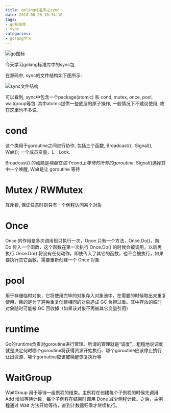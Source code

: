```yaml
---
title: golang标准库之sync
date: 2018-06-26 10:34:18
tags:
- go标准库
- sync
categories:
- golang学习
---
```


![go图标](http://p3euxxfa8.bkt.clouddn.com//18-6-26/73283110.jpg)

今天学习golang标准库中的sync包.

在源码中, sync的文件结构如下图所示:

![sync文件结构](http://p3euxxfa8.bkt.clouddn.com/2018-06-26-10-39-39.png)

可以看到, sync中包含一个package(atomic) 和 cond, mutex, once, pool, waitgroup等包. 其中atomic提供一些底层的原子操作, 一般情况下不建议使用, 故在这里也不多说.

# cond
这个类用于goroutine之间进行协作, 包括三个函数, Broadcast() , Signal(), Wait(); 一个成员变量，L　Lock.

Broadcast() 的动能是*唤醒在这个cond上等待的所有的goroutine*, Signal()选择其中一个唤醒, Wait是让 goroutine 等待

# Mutex / RWMutex
互斥锁, 保证任意时刻只有一个例程访问某个对象

# Once
Once 的作用是多次调用但只执行一次，Once 只有一个方法，Once.Do()，向 Do 传入一个函数，这个函数在第一次执行 Once.Do() 的时候会被调用，以后再执行 Once.Do() 将没有任何动作，即使传入了其它的函数，也不会被执行，如果要执行其它函数，需要重新创建一个 Once 对象

# pool
用于存储临时对象，它将使用完毕的对象存入对象池中，在需要的时候取出来重复使用，目的是为了避免重复创建相同的对象造成 GC 负担过重。其中存放的临时对象随时可能被 GC 回收掉（如果该对象不再被其它变量引用）

# runtime
Go的runtime负责对goroutine进行管理。所谓的管理就是“调度”，粗糙地说调度就是决定何时哪个goroutine将获得资源开始执行、哪个goroutine应该停止执行让出资源、哪个goroutine应该被唤醒恢复执行等

# WaitGroup
WaitGroup 用于等待一组例程的结束。主例程在创建每个子例程的时候先调用 Add 增加等待计数，每个子例程在结束时调用 Done 减少例程计数。之后，主例程通过 Wait 方法开始等待，直到计数器归零才继续执行。

